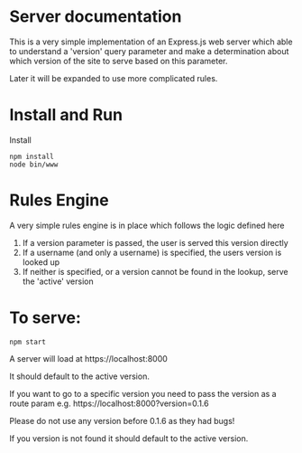 # Server documentation

This is a very simple implementation of an Express.js web server which
able to understand a 'version' query parameter and make a determination
about which version of the site to serve based on this parameter.

Later it will be expanded to use more complicated rules.

# Install and Run

Install

```
npm install
node bin/www
```

# Rules Engine

A very simple rules engine is in place which follows the logic defined here

1. If a version parameter is passed, the user is served this version directly
2. If a username (and only a username) is specified, the users version is looked up
3. If neither is specified, or a version cannot be found in the lookup, serve the 'active' version

# To serve:

```
npm start
```

A server will load at https://localhost:8000

It should default to the active version.

If you want to go to a specific version you need to pass the version as a route param e.g. https://localhost:8000?version=0.1.6

Please do not use any version before 0.1.6 as they had bugs!

If you version is not found it should default to the active version.
